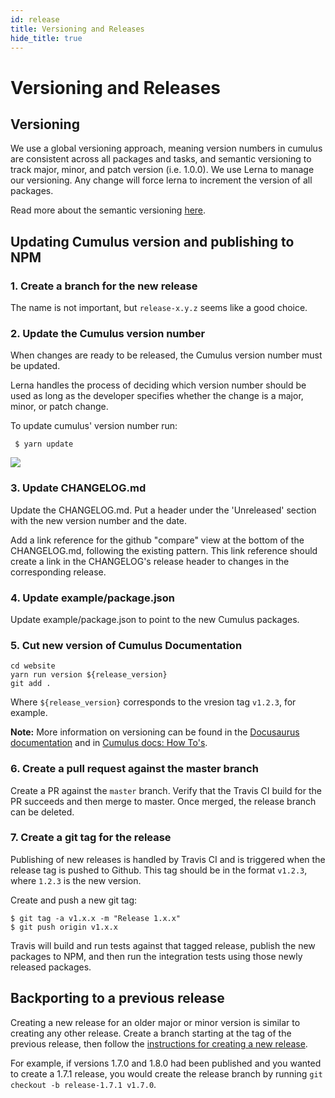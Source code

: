 ```yaml
---
id: release
title: Versioning and Releases
hide_title: true
---
```


# Versioning and Releases

## Versioning

We use a global versioning approach, meaning version numbers in cumulus are consistent across all packages and tasks, and semantic versioning to track major, minor, and patch version (i.e. 1.0.0). We use Lerna to manage our versioning. Any change will force lerna to increment the version of all packages.

Read more about the semantic versioning [here](https://docs.npmjs.com/getting-started/semantic-versioning).

## Updating Cumulus version and publishing to NPM

### 1. Create a branch for the new release

The name is not important, but `release-x.y.z` seems like a good choice.

### 2. Update the Cumulus version number

When changes are ready to be released, the Cumulus version number must be updated.

Lerna handles the process of deciding which version number should be used as long as the developer specifies whether the change is a major, minor, or patch change.

To update cumulus' version number run:

     $ yarn update

![](https://static.notion-static.com/13acbe0a-c59d-4c42-90eb-23d4ec65c9db/Screen_Shot_2018-03-15_at_12.21.16_PM.png)

### 3. Update CHANGELOG.md

Update the CHANGELOG.md. Put a header under the 'Unreleased' section with the new version number and the date.

Add a link reference for the github "compare" view at the bottom of the CHANGELOG.md, following the existing pattern. This link reference should create a link in the CHANGELOG's release header to changes in the corresponding release.

### 4. Update example/package.json

Update example/package.json to point to the new Cumulus packages.

### 5. Cut new version of Cumulus Documentation

```shell
cd website
yarn run version ${release_version}
git add .
```

Where `${release_version}` corresponds to the vresion tag `v1.2.3`, for example.

**Note:** More information on versioning can be found in the [Docusaurus documentation](https://docusaurus.io/docs/en/versioning) and in [Cumulus docs: How To's](docs/docs-how-to.md).

### 6. Create a pull request against the master branch

Create a PR against the `master` branch. Verify that the Travis CI build for the PR succeeds and then merge to master. Once merged, the release branch can be deleted.

### 7. Create a git tag for the release

Publishing of new releases is handled by Travis CI and is triggered when the release tag is pushed to Github. This tag should be in the format `v1.2.3`, where `1.2.3` is the new version.

Create and push a new git tag:

```
$ git tag -a v1.x.x -m "Release 1.x.x"
$ git push origin v1.x.x
```

Travis will build and run tests against that tagged release, publish the new packages to NPM, and then run the integration tests using those newly released packages.

## Backporting to a previous release

Creating a new release for an older major or minor version is similar to creating any other release. Create a branch starting at the tag of the previous release, then follow the [instructions for creating a new release](#updating-cumulus-version-and-publishing-to-npm).

For example, if versions 1.7.0 and 1.8.0 had been published and you wanted to create a 1.7.1 release, you would create the release branch by running `git checkout -b release-1.7.1 v1.7.0`.
